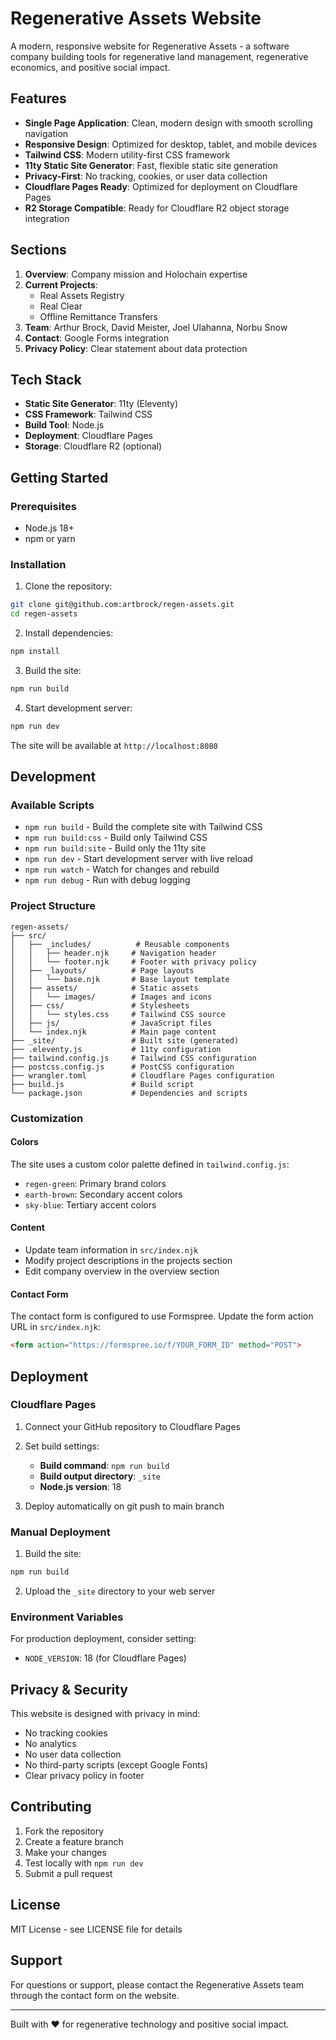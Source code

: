 # Regenerative Assets Website

A modern, responsive website for Regenerative Assets - a software company building tools for regenerative land management, regenerative economics, and positive social impact.

## Features

- **Single Page Application**: Clean, modern design with smooth scrolling navigation
- **Responsive Design**: Optimized for desktop, tablet, and mobile devices
- **Tailwind CSS**: Modern utility-first CSS framework
- **11ty Static Site Generator**: Fast, flexible static site generation
- **Privacy-First**: No tracking, cookies, or user data collection
- **Cloudflare Pages Ready**: Optimized for deployment on Cloudflare Pages
- **R2 Storage Compatible**: Ready for Cloudflare R2 object storage integration

## Sections

1. **Overview**: Company mission and Holochain expertise
2. **Current Projects**: 
   - Real Assets Registry
   - Real Clear
   - Offline Remittance Transfers
3. **Team**: Arthur Brock, David Meister, Joel Ulahanna, Norbu Snow
4. **Contact**: Google Forms integration
5. **Privacy Policy**: Clear statement about data protection

## Tech Stack

- **Static Site Generator**: 11ty (Eleventy)
- **CSS Framework**: Tailwind CSS
- **Build Tool**: Node.js
- **Deployment**: Cloudflare Pages
- **Storage**: Cloudflare R2 (optional)

## Getting Started

### Prerequisites

- Node.js 18+ 
- npm or yarn

### Installation

1. Clone the repository:
```bash
git clone git@github.com:artbrock/regen-assets.git
cd regen-assets
```

2. Install dependencies:
```bash
npm install
```

3. Build the site:
```bash
npm run build
```

4. Start development server:
```bash
npm run dev
```

The site will be available at `http://localhost:8080`

## Development

### Available Scripts

- `npm run build` - Build the complete site with Tailwind CSS
- `npm run build:css` - Build only Tailwind CSS
- `npm run build:site` - Build only the 11ty site
- `npm run dev` - Start development server with live reload
- `npm run watch` - Watch for changes and rebuild
- `npm run debug` - Run with debug logging

### Project Structure

```
regen-assets/
├── src/
│   ├── _includes/          # Reusable components
│   │   ├── header.njk     # Navigation header
│   │   └── footer.njk     # Footer with privacy policy
│   ├── _layouts/          # Page layouts
│   │   └── base.njk       # Base layout template
│   ├── assets/            # Static assets
│   │   └── images/        # Images and icons
│   ├── css/               # Stylesheets
│   │   └── styles.css     # Tailwind CSS source
│   ├── js/                # JavaScript files
│   └── index.njk          # Main page content
├── _site/                 # Built site (generated)
├── .eleventy.js           # 11ty configuration
├── tailwind.config.js     # Tailwind CSS configuration
├── postcss.config.js      # PostCSS configuration
├── wrangler.toml          # Cloudflare Pages configuration
├── build.js               # Build script
└── package.json           # Dependencies and scripts
```

### Customization

#### Colors
The site uses a custom color palette defined in `tailwind.config.js`:
- `regen-green`: Primary brand colors
- `earth-brown`: Secondary accent colors  
- `sky-blue`: Tertiary accent colors

#### Content
- Update team information in `src/index.njk`
- Modify project descriptions in the projects section
- Edit company overview in the overview section

#### Contact Form
The contact form is configured to use Formspree. Update the form action URL in `src/index.njk`:
```html
<form action="https://formspree.io/f/YOUR_FORM_ID" method="POST">
```

## Deployment

### Cloudflare Pages

1. Connect your GitHub repository to Cloudflare Pages
2. Set build settings:
   - **Build command**: `npm run build`
   - **Build output directory**: `_site`
   - **Node.js version**: 18

3. Deploy automatically on git push to main branch

### Manual Deployment

1. Build the site:
```bash
npm run build
```

2. Upload the `_site` directory to your web server

### Environment Variables

For production deployment, consider setting:
- `NODE_VERSION`: 18 (for Cloudflare Pages)

## Privacy & Security

This website is designed with privacy in mind:
- No tracking cookies
- No analytics
- No user data collection
- No third-party scripts (except Google Fonts)
- Clear privacy policy in footer

## Contributing

1. Fork the repository
2. Create a feature branch
3. Make your changes
4. Test locally with `npm run dev`
5. Submit a pull request

## License

MIT License - see LICENSE file for details

## Support

For questions or support, please contact the Regenerative Assets team through the contact form on the website.

---

Built with ❤️ for regenerative technology and positive social impact.
